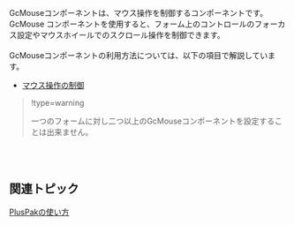 
GcMouseコンポーネントは、マウス操作を制御するコンポーネントです。GcMouse コンポーネントを使用すると、フォーム上のコントロールのフォーカス設定やマウスホイールでのスクロール操作を制御できます。<br /><br />GcMouseコンポーネントの利用方法については、以下の項目で解説しています。

*   [マウス操作の制御](gcdocsite__documentlink?toc-item-id=efab86ef-aa25-47e9-9509-1b8ada58b297)


> !type=warning
>
> 一つのフォームに対し二つ以上のGcMouseコンポーネントを設定することは出来ません。

<br /><br />

## 関連トピック

[PlusPakの使い方](gcdocsite__documentlink?toc-item-id=f660d5eb-01cf-4c16-8edb-cac373cd0651)